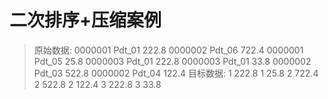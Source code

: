 # 二次排序+压缩案例
> 原始数据:
0000001	Pdt_01	222.8
0000002	Pdt_06	722.4
0000001	Pdt_05	25.8
0000003	Pdt_01	222.8
0000003	Pdt_01	33.8
0000002	Pdt_03	522.8
0000002	Pdt_04	122.4
> 目标数据:
1	222.8
1	25.8
2	722.4
2	522.8
2	122.4
3	222.8
3	33.8
